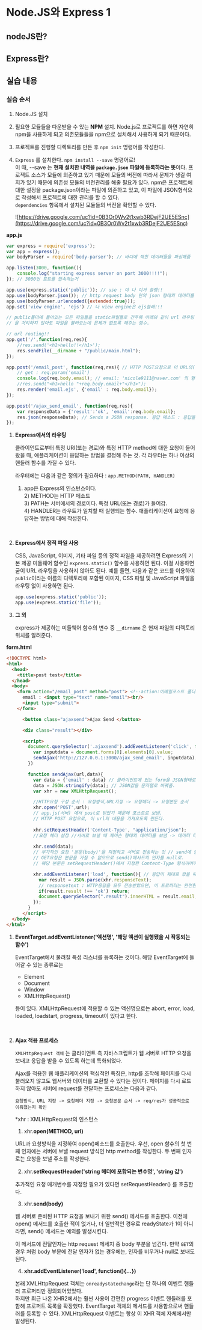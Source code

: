 # Node.JS와 Express 1

## nodeJS란?





## Express란?







## 실습 내용

### 실습 순서

1. Node.JS 설치

2. 필요한 모듈들을 다운받을 수 있는 **NPM** 설치. Node.js로 프로젝트를 하면 자연히 npm을 사용하게 되고 의존모듈들을 npm으로 설치해서 사용하게 되기 때문이다. 

3. 프로젝트를 진행할 디렉토리를 만든 후 `npm init` 명령어를 작성한다.

4. `Express` 를 설치한다. `npm install --save` 명령어로!<br>이 때, --save 는 **현재 설치한 내역을 `package.json` 파일에 등록하라는 뜻**이다. 프로젝트 소스가 모듈에 의존하고 있기 때문에 모듈의 버전에 따라서 문제가 생길 여지가 있기 때문에 의존성 모듈의 버전관리를 해줄 필요가 있다. npm은 프로젝트에 대한 설정을 package.json이라는 파일에 의존하고 있고, 이 파일에 JSON형식으로 작성해서 프로젝트에 대한 관리를 할 수 있다. <br> `dependencies` 항목에서 설치된 모듈들의 버전을 확인할 수 있다.

   ![https://drive.google.com/uc?id=0B3Or0Wv2t1xwb3RDejF2UE5ESnc](https://drive.google.com/uc?id=0B3Or0Wv2t1xwb3RDejF2UE5ESnc)





**app.js**

```javascript
var express = require('express');
var app = express();
var bodyParser = require('body-parser'); // 바디에 적힌 데이터들을 파싱해줌

app.listen(3000, function(){
    console.log("starting express server on port 3000!!!!");
}); // 3000번 포트를 접속하는거

app.use(express.static('public')); // use : 야 나 이거 쓸랭!!
app.use(bodyParser.json()); // http request body 안의 json 형태의 데이터를 json으로 파싱한다?
app.use(bodyParser.urlencoded({extended:true}));
app.set('view engine', 'ejs') // 나 view engine은 ejs쓸래!!!

// public폴더에 들어있는 모든 파일들을 static파일들로 간주해 아래와 같이 url 라우팅
// 을 처리하지 않아도 파일을 불러오는데 문제가 없도록 해주는 함수.

// url routing!!
app.get('/',function(req,res){
    //res.send('<h1>hello!!</h1>');
    res.sendFile(__dirname + "/public/main.html");
});

app.post('/email_post', function(req,res){ // HTTP POST요청으로 이 URL의(첫번째 인자) 내용을 가져오도록 만든다.
    // get : req.param('email')
    console.log(req.body.email); // email: 'nicole9111@naver.com' 의 형식으로 나오기때문에
    //res.send("<h1>hello "+req.body.email+"</h1>");
    res.render('email.ejs', {'email' : req.body.email});
});

app.post('/ajax_send_email', function(req,res){
    var responseData = {'result':'ok', 'email':req.body.email};
    res.json(responseData); // Sends a JSON response. 응답 메소드 : 응답을 클라이언트로 전송하고 요청-응답 주기를 종료할 수 있습니다. 라우트 핸들러로부터 다음 메소드 중 어느 하나도 호출되지 않는 경우, 클라이언트 요청은 정지된 채로 방치됩니다.
});
```

1. **Express에서의 라우팅**

   클라이언트로부터 특정 URI(또는 경로)와 특정 HTTP method에 대한 요청이 들어왔을 때, 애플리케이션이 응답하는 방법을 결정해 주는 것. 각 라우터는 하나 이상의 핸들러 함수를 가질 수 있다.

   라우터에는 다음과 같은 정의가 필요하다 : `app.METHOD(PATH, HANDLER)` 

   1) app은 Express의 인스턴스이다.<br>2) METHOD는 HTTP 메소드<br>3) PATH는 서버에서의 경로이다. 특정 URL(또는 경로)가 들어감. <br> 4) HANDLER는 라우트가 일치할 때 실행되는 함수. 애플리케이션이 요청에 응답하는 방법에 대해 작성한다.

   ​

2. **Express에서 정적 파일 사용**


   CSS, JavaScript, 이미지, 기타 파일 등의 정적 파일을 제공하려면 Express의 기본 제공 미들웨어 함수인 `express.static()` 함수를 사용하면 된다. 이걸 사용하면 굳이 URL 라우팅을 사용하지 않아도 된다. 예를 들면, 다음과 같은 코드를 이용하여 `public`이라는 이름의 디렉토리에 포함된 이미지, CSS 파일 및 JavaScript 파일을 라우팅 없이 사용하면 된다.

   ```javascript
   app.use(express.static('public'));
   app.use(express.static('file'));
   ```

3. **그 외**

   express가 제공하는 미들웨어 함수의 변수 중 `__dirname` 은 현재 파일의 디렉토리 위치를 알려준다. 




**form.html**

```html
<!DOCTYPE html>
<html>
  <head>
    <title>post test</title>
  </head>
  <body>
    <form action="/email_post" method="post"> <!--action:이메일포스트 폴더로 가라!-->
      email : <input type="text" name="email"><br/>
      <input type="submit">
    </form>

      <button class="ajaxsend">Ajax Send </button>

      <div class="result"></div>

      <script>
        document.querySelector('.ajaxsend').addEventListener('click', function(){
          var inputdata = document.forms[0].elements[0].value;
          sendAjax('http://127.0.0.1:3000/ajax_send_email', inputdata);
        })

        function sendAjax(url,data){
          var data = {'email' : data} // 클라이언트에 있는 form을 JSON형태로 만듦
          data = JSON.stringify(data); // JSON값을 문자열로 바꿔줌.
          var xhr = new XMLHttpRequest();

          //HTTP요청 구성 순서 : 요청방식,URL지정 -> 요청헤더 -> 요청본문 순서
          xhr.open('POST',url); 
          // app.js(서버) 에서 post로 받았기 때문에 포스트로 보냄. 
          // HTTP POST 요청으로, 이 url의 내용을 가져오도록 만든다.
          
          xhr.setRequestHeader('Content-Type', "application/json"); 
          //요청 헤더 설정 //서버로 보낼 때 제이슨 형태의 데이터를 보냄 -> 데이터 타입 써준거
          
          xhr.send(data); 
          // 부가적인 요청 '본문(body)'을 지정하고 서버로 전송하는 것 // send에 담아 보냄 
          // GET요청은 본문을 가질 수 없으므로 send()메서드의 인자를 null로.
          // 해당 본문은 setRequestHeader()에서 지정한 Content-Type 형식이어야 한다.

          xhr.addEventListener('load', function(){ // 응답이 제대로 왔을 때...로드 되었을 때.
            var result = JSON.parse(xhr.responseText); 
            // responsetext : HTTP응답을 모두 전송받았으면, 이 프로퍼티는 완전한 응답을 받는다.
            if(result.result !== 'ok') return;
            document.querySelector(".result").innerHTML = result.email;
          });
        }
      </script>
  </body>
</html>
```

1. **EventTarget.addEventListener('액션명', '해당 액션이 실행됐을 시 작동되는 함수')**

   EventTarget에서 불려질 특성 리스너를 등록하는 것이다. 해당 EventTarget에 들어갈 수 있는 종류로는

   - Element
   - Document
   - Window
   - XMLHttpRequest()

   등이 있다. XMLHttpRequest에 적용할 수 있는 액션명으로는 abort, error, load, loaded, loadstart, progress, timeout이 있다고 한다.

   ​

2. **Ajax 적용 프로세스**

   `XMLHttpRequest 객체` 는 클라이언트 측 자바스크립트가 웹 서버로 HTTP 요청을 보내고 응답을 받을 수 있도록 하는데 특화되었다.

   Ajax를 적용한 웹 애플리케이션의 핵심적인 특징은, http를 조작해 페이지를 다시 불러오지 않고도 웹서버와 데이터를 교환할 수 있다는 점이다. 페이지를 다시 로드하지 않아도 서버에 request를 전달하는 프로세스는 다음과 같다.

   `요청방식, URL 지정 -> 요청헤더 지정 -> 요청본문 순서 -> req/res가 성공적으로 이뤄졌는지 확인`

   *xhr : XMLHttpRequest의 인스턴스

   1) xhr.**open(METHOD, url)**

   URL과 요청방식을 지정하여 open()메소드를 호출한다. 우선, open 함수의 첫 번째 인자에는 서버에 보낼 request 방식인 http method를 작성한다. 두 번째 인자로는 요청을 보낼 주소를 작성한다.

   2) xhr.**setRequestHeader('string 헤더에 포함되는 변수명', 'string 값')**

   추가적인 요청 매개변수를 지정할 필요가 있다면 setRequestHeader() 를 호출한다.

   3) xhr.**send(body)**

   웹 서버로 준비된 HTTP 요청을 보내기 위한 send() 메서드를 호출한다. 이전에 open() 메서드를 호출한 적이 없거나, 더 일반적인 경우로 readyState가 1이 아니라면, send() 메서드는 예외를 발생시킨다.

   이 메서드에 전달인자는 http request 메세지 중 body 부분을 넘긴다. 만약 `GET`의 경우 처럼 body 부분에 전달 인자가 없는 경우에는, 인자를 비우거나 null로 보내도 된다.

   4) **xhr.addEventListener('load', function(){…})**

   본래 XMLHttpRequest 객체는 `onreadystatechange`라는 단 하나의 이벤트 핸들러 프로퍼티만 정의되어있었다.<br>하지만 최근 나온 XHR2에서는 훨씬 사용이 간편한 progress 이벤트 핸들러를 포함해 프로퍼트 목록을 확장했다. EventTarget 객체의 메서드를 사용함으로써 핸들러를 등록할 수 있다. XMLHttpRequest 이벤트는 항상 이 XHR 객체 자체에서만 발생된다. 



